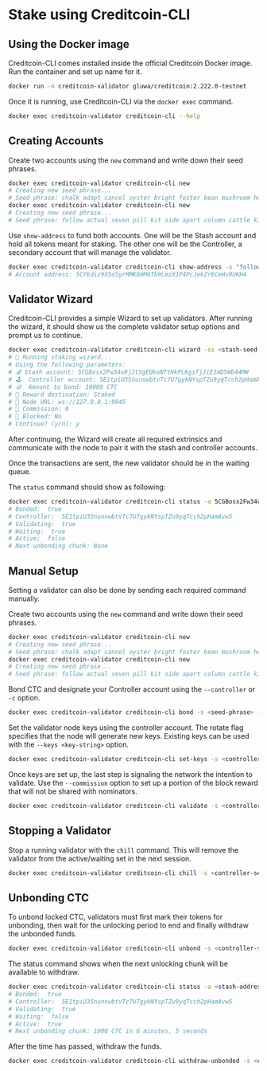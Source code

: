# Stake using Creditcoin-CLI

## Using the Docker image <a href="#using-a-docker-container" id="using-a-docker-container"></a>

Creditcoin-CLI comes installed inside the official Creditcoin Docker image. Run the container and set up name for it.

```bash
docker run -n creditcoin-validator gluwa/creditcoin:2.222.0-testnet
```

Once it is running, use Creditcoin-CLI via the `docker exec` command.

```bash
docker exec creditcoin-validator creditcoin-cli --help
```

## Creating Accounts

Create two accounts using the `new` command and write down their seed phrases.

```bash
docker exec creditcoin-validator creditcoin-cli new
# Creating new seed phrase...
# Seed phrase: chalk adapt cancel oyster bright foster bean mushroom home acquire salon roof
docker exec creditcoin-validator creditcoin-cli new
# Creating new seed phrase...
# Seed phrase: follow actual seven pill kit side apart column cattle kiss fat write
```

Use `show-address` to fund both accounts. One will be the Stash account and hold all tokens meant for staking. The other one will be the Controller, a secondary account that will manage the validator.

```bash
docker exec creditcoin-validator creditcoin-cli show-address -s "follow actual seven pill kit side apart column cattle kiss fat write"
# Account address: 5CYEdiz9X5o5yrMMK8HM6Tb9LmzX1P4PcJekZrECeHv9UKH4
```

## Validator Wizard

Creditcoin-CLI provides a simple Wizard to set up validators. After running the wizard, it should show us the complete validator setup options and prompt us to continue.

```bash
docker exec creditcoin-validator creditcoin-cli wizard -ss <stash-seed-phrase> -cs <controller-seed-phrase> -a <ctc-amount>
# 🧙 Running staking wizard...
# Using the following parameters:
# 💰 Stash account: 5CGBosx2Fw34u9jJtSgEQkoNTtHkPLKgsfjJiE3mDSWb44MW
# 🕹️  Controller account: 5E1tpiU3SnunxwbtvTc7U7gykNYspTZu9yqTcch2pHamAvw5
# 🪙  Amount to bond: 10000 CTC
# 🎁 Reward destination: Staked
# 📡 Node URL: ws://127.0.0.1:9945
# 💸 Commission: 0
# 🔐 Blocked: No
# Continue? (y/n): y
```

After continuing, the Wizard will create all required extrinsics and communicate with the node to pair it with the stash and controller accounts.

Once the transactions are sent, the new validator should be in the waiting queue.

The `status` command should show as following:

```bash
docker exec creditcoin-validator creditcoin-cli status -a 5CGBosx2Fw34u9jJtSgEQkoNTtHkPLKgsfjJiE3mDSWb44MW
# Bonded:  true
# Controller:  5E1tpiU3SnunxwbtvTc7U7gykNYspTZu9yqTcch2pHamAvw5
# Validating:  true
# Waiting:  true
# Active:  false
# Next unbonding chunk: None
```

## Manual Setup

Setting a validator can also be done by sending each required command manually.

Create two accounts using the `new` command and write down their seed phrases.

```bash
docker exec creditcoin-validator creditcoin-cli new
# Creating new seed phrase...
# Seed phrase: chalk adapt cancel oyster bright foster bean mushroom home acquire salon roof
docker exec creditcoin-validator creditcoin-cli new
# Creating new seed phrase...
# Seed phrase: follow actual seven pill kit side apart column cattle kiss fat write
```

Bond CTC and designate your Controller account using the `--controller` or `-c` option.

```bash
docker exec creditcoin-validator creditcoin-cli bond -s <seed-phrase> -c <controller-address> -a <ctc-amount>
```

Set the validator node keys using the controller account. The rotate flag specifies that the node will generate new keys. Existing keys can be used with the `--keys <key-string>` option.

```bash
docker exec creditcoin-validator creditcoin-cli set-keys -s <controller-seed-phrase> --rotate
```

Once keys are set up, the last step is signaling the network the intention to validate. Use the `--commission` option to set up a portion of the block reward that will not be shared with nominators.

```bash
docker exec creditcoin-validator creditcoin-cli validate -s <controller-seed-phrase> --commission <commission-percent>
```

## Stopping a Validator

Stop a running validator with the `chill` command. This will remove the validator from the active/waiting set in the next session.

```bash
docker exec creditcoin-validator creditcoin-cli chill -s <controller-seed-phrase>
```

## Unbonding CTC

To unbond locked CTC, validators must first mark their tokens for unbonding, then wait for the unlocking period to end and finally withdraw the unbonded funds.

```bash
docker exec creditcoin-validator creditcoin-cli unbond -s <controller-seed-phrase> -a <amount>
```

The status command shows when the next unlocking chunk will be available to withdraw.

```bash
docker exec creditcoin-validator creditcoin-cli status -a <stash-address>
# Bonded:  true
# Controller:  5E1tpiU3SnunxwbtvTc7U7gykNYspTZu9yqTcch2pHamAvw5
# Validating:  true
# Waiting:  false
# Active:  true
# Next unbonding chunk: 1000 CTC in 6 minutes, 5 seconds
```

After the time has passed, withdraw the funds.

```bash
docker exec creditcoin-validator creditcoin-cli withdraw-unbonded -s <controller-seed-phrase>
```
